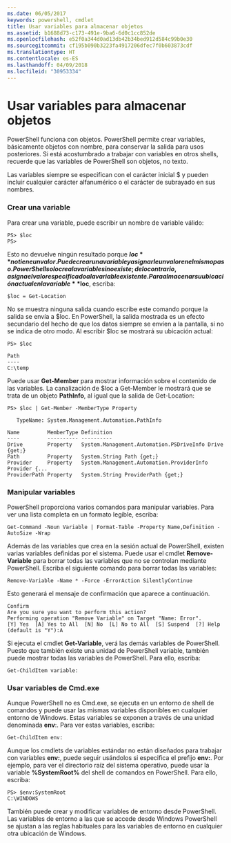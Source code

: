 ```yaml
---
ms.date: 06/05/2017
keywords: powershell, cmdlet
title: Usar variables para almacenar objetos
ms.assetid: b1688d73-c173-491e-9ba6-6d0c1cc852de
ms.openlocfilehash: e52f0a344d0ad13db42b34bed912d584c99b0e30
ms.sourcegitcommit: cf195b090b3223fa4917206dfec7f0b603873cdf
ms.translationtype: HT
ms.contentlocale: es-ES
ms.lasthandoff: 04/09/2018
ms.locfileid: "30953334"
---
```

# <a name="using-variables-to-store-objects"></a>Usar variables para almacenar objetos
PowerShell funciona con objetos. PowerShell permite crear variables, básicamente objetos con nombre, para conservar la salida para usos posteriores. Si está acostumbrado a trabajar con variables en otros shells, recuerde que las variables de PowerShell son objetos, no texto.

Las variables siempre se especifican con el carácter inicial $ y pueden incluir cualquier carácter alfanumérico o el carácter de subrayado en sus nombres.

### <a name="creating-a-variable"></a>Crear una variable
Para crear una variable, puede escribir un nombre de variable válido:

```
PS> $loc
PS>
```

Esto no devuelve ningún resultado porque **$loc** no tiene un valor. Puede crear una variable y asignarle un valor en el mismo paso. PowerShell solo crea la variable si no existe; de lo contrario, asigna el valor especificado a la variable existente. Para almacenar su ubicación actual en la variable **$loc**, escriba:

```
$loc = Get-Location
```

No se muestra ninguna salida cuando escribe este comando porque la salida se envía a $loc. En PowerShell, la salida mostrada es un efecto secundario del hecho de que los datos siempre se envíen a la pantalla, si no se indica de otro modo. Al escribir $loc se mostrará su ubicación actual:

```
PS> $loc

Path
----
C:\temp
```

Puede usar **Get-Member** para mostrar información sobre el contenido de las variables. La canalización de $loc a Get-Member le mostrará que se trata de un objeto **PathInfo**, al igual que la salida de Get-Location:

```
PS> $loc | Get-Member -MemberType Property

   TypeName: System.Management.Automation.PathInfo

Name         MemberType Definition
----         ---------- ----------
Drive        Property   System.Management.Automation.PSDriveInfo Drive {get;}
Path         Property   System.String Path {get;}
Provider     Property   System.Management.Automation.ProviderInfo Provider {...
ProviderPath Property   System.String ProviderPath {get;}
```

### <a name="manipulating-variables"></a>Manipular variables
PowerShell proporciona varios comandos para manipular variables. Para ver una lista completa en un formato legible, escriba:

```
Get-Command -Noun Variable | Format-Table -Property Name,Definition -AutoSize -Wrap
```

Además de las variables que crea en la sesión actual de PowerShell, existen varias variables definidas por el sistema. Puede usar el cmdlet **Remove-Variable** para borrar todas las variables que no se controlan mediante PowerShell. Escriba el siguiente comando para borrar todas las variables:

```
Remove-Variable -Name * -Force -ErrorAction SilentlyContinue
```

Esto generará el mensaje de confirmación que aparece a continuación.

```
Confirm
Are you sure you want to perform this action?
Performing operation "Remove Variable" on Target "Name: Error".
[Y] Yes  [A] Yes to All  [N] No  [L] No to All  [S] Suspend  [?] Help
(default is "Y"):A
```

Si ejecuta el cmdlet **Get-Variable**, verá las demás variables de PowerShell. Puesto que también existe una unidad de PowerShell variable, también puede mostrar todas las variables de PowerShell. Para ello, escriba:

```
Get-ChildItem variable:
```

### <a name="using-cmdexe-variables"></a>Usar variables de Cmd.exe
Aunque PowerShell no es Cmd.exe, se ejecuta en un entorno de shell de comandos y puede usar las mismas variables disponibles en cualquier entorno de Windows. Estas variables se exponen a través de una unidad denominada **env**:. Para ver estas variables, escriba:

```
Get-ChildItem env:
```

Aunque los cmdlets de variables estándar no están diseñados para trabajar con variables **env:**, puede seguir usándolos si especifica el prefijo **env:**. Por ejemplo, para ver el directorio raíz del sistema operativo, puede usar la variable **%SystemRoot%** del shell de comandos en PowerShell. Para ello, escriba:

```
PS> $env:SystemRoot
C:\WINDOWS
```

También puede crear y modificar variables de entorno desde PowerShell. Las variables de entorno a las que se accede desde Windows PowerShell se ajustan a las reglas habituales para las variables de entorno en cualquier otra ubicación de Windows.